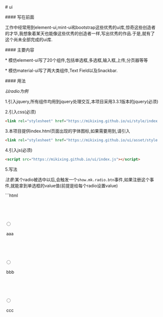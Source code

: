 \# ui

\#### 写在前面

工作中经常用到element-ui,mint-ui和bootstrap这些优秀的ui库,惊奇这些创造者的才华,我想象着某天也能像这些优秀的创造者一样,写出优秀的作品.于是,就有了这个尚未全部完成的ui库.

\#### 主要内容

\* 模仿element-ui写了20个组件,包括单选框,多选框,输入框,上传,分页器等等

\* 模仿material-ui写了两大类组件,Text Field以及Snackbar.

\#### 用法

*以radio为例*

1.引入jquery,所有组件均用到jquery处理交互,本项目采用3.3.1版本的jquery(必须)

2.引入css(必须)

```html
<link rel="stylesheet" href="https://mikixing.github.io/ui/style/index.css" />
```

3.本项目提供index.html页面出现的字体图标,如果需要用到,请引入

```html
<link rel="stylesheet" href="https://mikixing.github.io/ui/asset/style.css">
```

4.引入js(必须)

```html
<script src="https://mikixing.github.io/ui/index.js"></script>
```

5.写法

*注意*:某个radio被选中以后,会触发一个`show.mk.radio.btn`事件,如果注册这个事件,就能拿到单选框的value值(前提是给每个radio设置value)

\```html

<div class="type-normal">

  <label class="mk-radio">

​    <span class="mk-radio__input">

​      <span class="mk-radio__inner"></span>

​      <input class="mk-radio__original" type="radio" name="normal" value=1>

​      </span><span class="mk-radio__label">aaa</span>

  </label>

  <label class="mk-radio">

​    <span class="mk-radio__input">

​      <span class="mk-radio__inner"></span>

​      <input class="mk-radio__original" type="radio" name="normal" value=2>

​     </span><span class="mk-radio__label">bbb</span>

  </label>

  <label class="mk-radio">

​    <span class="mk-radio__input">

​      <span class="mk-radio__inner"></span>

​      <input class="mk-radio__original" type="radio" name="normal" value=3>

​      </span><span class="mk-radio__label">ccc</span>

  </label>

</div>

```